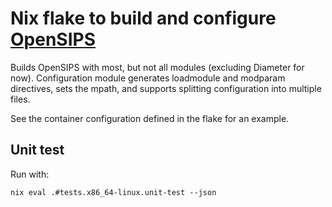 # Nix flake to build and configure [OpenSIPS](https://www.opensips.org)

Builds OpenSIPS with most, but not all modules (excluding Diameter for now).
Configuration module generates loadmodule and modparam directives, sets the
mpath, and supports splitting configuration into multiple files.

See the container configuration defined in the flake for an example.

## Unit test
Run with:

`nix eval .#tests.x86_64-linux.unit-test --json`
